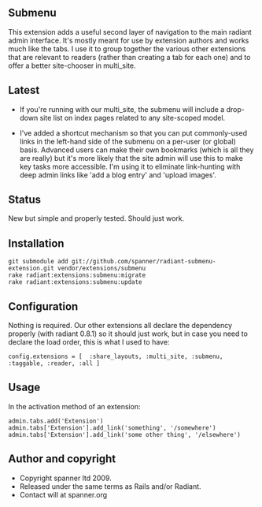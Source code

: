 ## Submenu

This extension adds a useful second layer of navigation to the main radiant admin interface. It's mostly meant for use by extension authors and works much like the tabs. I use it to group together the various other extensions that are relevant to readers (rather than creating a tab for each one) and to offer a better site-chooser in multi_site.

## Latest

* If you're running with our multi_site, the submenu will include a drop-down site list on index pages related to any site-scoped model.

* I've added a shortcut mechanism so that you can put commonly-used links in the left-hand side of the submenu on a per-user (or global) basis. Advanced users can make their own bookmarks (which is all they are really) but it's more likely that the site admin will use this to make key tasks more accessible. I'm using it to eliminate link-hunting with deep admin links like 'add a blog entry' and 'upload images'.

## Status

New but simple and properly tested. Should just work.

## Installation

	git submodule add git://github.com/spanner/radiant-submenu-extension.git vendor/extensions/submenu
	rake radiant:extensions:submenu:migrate
	rake radiant:extensions:submenu:update

## Configuration

Nothing is required. Our other extensions all declare the dependency properly (with radiant 0.8.1) so it should just work, but in case you need to declare the load order, this is what I used to have:

	config.extensions = [  :share_layouts, :multi_site, :submenu, :taggable, :reader, :all ]

## Usage

In the activation method of an extension:

	admin.tabs.add('Extension')
	admin.tabs['Extension'].add_link('something', '/somewhere')
	admin.tabs['Extension'].add_link('some other thing', '/elsewhere')

## Author and copyright

* Copyright spanner ltd 2009.
* Released under the same terms as Rails and/or Radiant.
* Contact will at spanner.org
